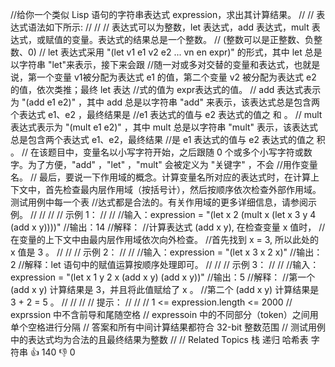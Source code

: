 //给你一个类似 Lisp 语句的字符串表达式 expression，求出其计算结果。 
//
// 表达式语法如下所示: 
//
// 
// 表达式可以为整数，let 表达式，add 表达式，mult 表达式，或赋值的变量。表达式的结果总是一个整数。 
// (整数可以是正整数、负整数、0) 
// let 表达式采用 "(let v1 e1 v2 e2 ... vn en expr)" 的形式，其中 let 总是以字符串 "let"来表示，接下来会跟
//随一对或多对交替的变量和表达式，也就是说，第一个变量 v1被分配为表达式 e1 的值，第二个变量 v2 被分配为表达式 e2 的值，依次类推；最终 let 表达
//式的值为 expr表达式的值。 
// add 表达式表示为 "(add e1 e2)" ，其中 add 总是以字符串 "add" 来表示，该表达式总是包含两个表达式 e1、e2 ，最终结果是 
//e1 表达式的值与 e2 表达式的值之 和 。 
// mult 表达式表示为 "(mult e1 e2)" ，其中 mult 总是以字符串 "mult" 表示，该表达式总是包含两个表达式 e1、e2，最终结果
//是 e1 表达式的值与 e2 表达式的值之 积 。 
// 在该题目中，变量名以小写字符开始，之后跟随 0 个或多个小写字符或数字。为了方便，"add" ，"let" ，"mult" 会被定义为 "关键字" ，不会
//用作变量名。 
// 最后，要说一下作用域的概念。计算变量名所对应的表达式时，在计算上下文中，首先检查最内层作用域（按括号计），然后按顺序依次检查外部作用域。测试用例中每一个表
//达式都是合法的。有关作用域的更多详细信息，请参阅示例。 
// 
// 
//
// 示例 1： 
//
// 
//输入：expression = "(let x 2 (mult x (let x 3 y 4 (add x y))))"
//输出：14
//解释：
//计算表达式 (add x y), 在检查变量 x 值时，
//在变量的上下文中由最内层作用域依次向外检查。
//首先找到 x = 3, 所以此处的 x 值是 3 。
// 
//
// 示例 2： 
//
// 
//输入：expression = "(let x 3 x 2 x)"
//输出：2
//解释：let 语句中的赋值运算按顺序处理即可。
// 
//
// 示例 3： 
//
// 
//输入：expression = "(let x 1 y 2 x (add x y) (add x y))"
//输出：5
//解释：
//第一个 (add x y) 计算结果是 3，并且将此值赋给了 x 。 
//第二个 (add x y) 计算结果是 3 + 2 = 5 。
// 
// 
//
// 提示： 
//
// 
// 1 <= expression.length <= 2000 
// exprssion 中不含前导和尾随空格 
// expressoin 中的不同部分（token）之间用单个空格进行分隔 
// 答案和所有中间计算结果都符合 32-bit 整数范围 
// 测试用例中的表达式均为合法的且最终结果为整数 
// 
// Related Topics 栈 递归 哈希表 字符串 👍 140 👎 0

